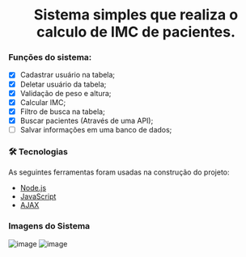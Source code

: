 <h1 align="center"> Sistema simples que realiza o calculo de IMC de pacientes. </h1>

### Funções do sistema:
- [x] Cadastrar usuário na tabela;
- [x] Deletar usuário da tabela;
- [x] Validação de peso e altura;
- [x] Calcular IMC;
- [x] Filtro de busca na tabela;
- [x] Buscar pacientes (Através de uma API);
- [ ] Salvar informações em uma banco de dados;
  
### 🛠 Tecnologias
As seguintes ferramentas foram usadas na construção do projeto:
- [Node.js](https://nodejs.org/en/)
- [JavaScript](https://developer.mozilla.org/pt-BR/docs/Web/JavaScript)
- [AJAX](https://developer.mozilla.org/pt-BR/docs/Web/Guide/AJAX)

### Imagens do Sistema
![image](https://user-images.githubusercontent.com/79488603/178847115-25d137e9-0ffa-400f-be20-265d39949740.png)
![image](https://user-images.githubusercontent.com/79488603/178847174-36712b02-d80b-4da5-88a1-dc1f0c3e1877.png)

